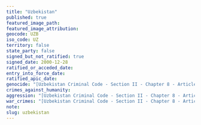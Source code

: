 ```yaml
---
title: "Uzbekistan"
published: true
featured_image_path:
featured_image_attribution:
geocode: UZB
iso_code: UZ
territory: false
state_party: false
signed_but_not_ratified: true
signed_date: 2000-12-28
ratified_or_acceded_date:
entry_into_force_date:
ratified_apic_date:
genocide: "[Uzbekistan Criminal Code - Section II - Chapter 8 - Article 153](https://iccdb.hrlc.net/data/doc/200/keyword/46/)"
crimes_against_humanity:
aggression: "[Uzbekistan Criminal Code - Section II - Chapter 8 - Article 151](https://iccdb.hrlc.net/data/doc/200/keyword/1/)"
war_crimes: "[Uzbekistan Criminal Code - Section II - Chapter 8 - Article 152](https://iccdb.hrlc.net/data/doc/200/keyword/145/)"
note:
slug: uzbekistan
---
```

